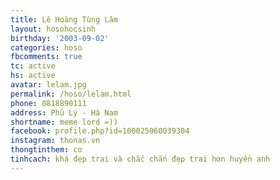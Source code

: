```yaml
---
title: Lê Hoàng Tùng Lâm
layout: hosohocsinh
birthday: '2003-09-02'
categories: hoso
fbcomments: true
tc: active
hs: active
avatar: lelam.jpg
permalink: /hoso/lelam.html
phone: 0818890111
address: Phủ Lý - Hà Nam
shortname: meme lord =))
facebook: profile.php?id=100025060039304
instagram: thonas.vn
thongtinthem: co
tinhcach: khá đẹp trai và chắc chắn đẹp trai hơn huyền anh
---
```


